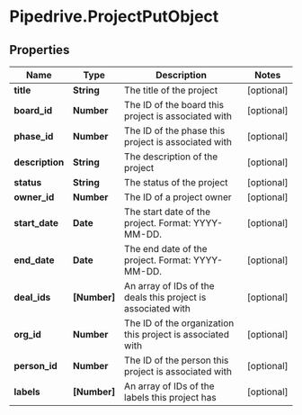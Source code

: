 # Pipedrive.ProjectPutObject

## Properties

Name | Type | Description | Notes
------------ | ------------- | ------------- | -------------
**title** | **String** | The title of the project | [optional] 
**board_id** | **Number** | The ID of the board this project is associated with | [optional] 
**phase_id** | **Number** | The ID of the phase this project is associated with | [optional] 
**description** | **String** | The description of the project | [optional] 
**status** | **String** | The status of the project | [optional] 
**owner_id** | **Number** | The ID of a project owner | [optional] 
**start_date** | **Date** | The start date of the project. Format: YYYY-MM-DD. | [optional] 
**end_date** | **Date** | The end date of the project. Format: YYYY-MM-DD. | [optional] 
**deal_ids** | **[Number]** | An array of IDs of the deals this project is associated with | [optional] 
**org_id** | **Number** | The ID of the organization this project is associated with | [optional] 
**person_id** | **Number** | The ID of the person this project is associated with | [optional] 
**labels** | **[Number]** | An array of IDs of the labels this project has | [optional] 


